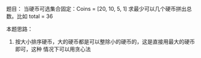 题目：
当硬币可选集合固定：Coins = [20, 10, 5, 1]
求最少可以几个硬币拼出总数。比如 total = 36

本题思路：

1. 按大小排序硬币，大的硬币都是可以整除小的硬币的，这是直接用最大的硬币即可，这种
   情况下可以用贪心法
